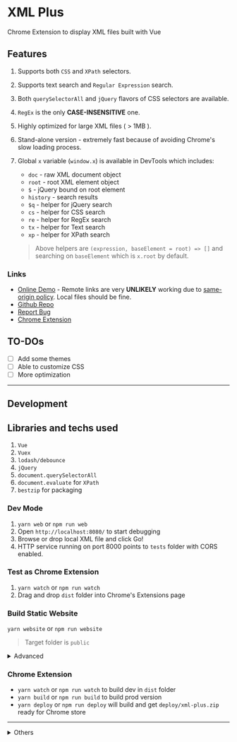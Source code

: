 # XML Plus

Chrome Extension to display XML files built with Vue

## Features

1. Supports both `CSS` and `XPath` selectors.
2. Supports text search and `Regular Expression` search.
3. Both `querySelectorAll` and `jQuery` flavors of CSS selectors are available.
4. `RegEx` is the only **CASE-INSENSITIVE** one.
5. Highly optimized for large XML files ( > 1MB ).
6. Stand-alone version - extremely fast because of avoiding Chrome's slow loading process.
7. Global `x` variable (`window.x`) is available in DevTools which includes:
    * `doc` - raw XML document object
    * `root` - root XML element object
    * `$` - jQuery bound on root element
    * `history` - search results
    * `$q` - helper for jQuery search
    * `cs` - helper for CSS search
    * `re` - helper for RegEx search
    * `tx` - helper for Text search
    * `xp` - helper for XPath search

    > Above helpers are `(expression, baseElement = root) => []` and searching on `baseElement` which is `x.root` by default.

### Links

* [Online Demo](https://sad-fermi-5b5e4f.netlify.com/) - Remote links are very **UNLIKELY** working due to [same-origin policy](https://developer.mozilla.org/docs/Web/Security/Same-origin_policy). Local files should be fine.
* [Github Repo](https://github.com/eGust/xml-plus)
* [Report Bug](https://github.com/eGust/xml-plus/issues)
* [Chrome Extension](https://chrome.google.com/webstore/detail/xml-plus/jmhicemblbmkcbonbhkjmflehkmkiidj)

## TO-DOs

* [ ] Add some themes
* [ ] Able to customize CSS
* [ ] More optimization

---

## Development

## Libraries and techs used

1. `Vue`
2. `Vuex`
3. `lodash/debounce`
4. `jQuery`
5. `document.querySelectorAll`
6. `document.evaluate` for `XPath`
7. `bestzip` for packaging

### Dev Mode

1. `yarn web` or `npm run web`
2. Open `http://localhost:8080/` to start debugging
3. Browse or drop local XML file and click Go!
4. HTTP service running on port 8000 points to `tests` folder with CORS enabled.

### Test as Chrome Extension

1. `yarn watch` or `npm run watch`
2. Drag and drop `dist` folder into Chrome's Extensions page

### Build Static Website

`yarn website` or `npm run website`

> Target folder is `public`

<details><summary>Advanced</summary>

#### Proxy

 You can also pass `PROXY` env variable to enable proxy. For example,

```bash
PROXY="https://my.proxy/get?url=" yarn website
```

When fetching `https://foo.bar/baz.xml`, it will get `https://my.proxy/get?url=https%3A%2F%2Ffoo.bar%2Fbaz.xml` instead. You can implement your own proxy with [CORS](https://developer.mozilla.org/docs/Web/HTTP/CORS).

There is an example for [webtask](https://webtask.io):

```js
const zlib = require('zlib');
const fetch = require('node-fetch'); // 3rd-party

module.exports = async (context, req, res) => {
  const { url } = context.query;
  if (!url) {
    res.writeHead(400, { 'Content-Type': 'text/plain'});
    res.end('Required query string `url`');
    return;
  }

  try {
    const response = await fetch(url);
    const { headers } = response;
    Array.from(headers.keys()).forEach((key) => {
      if (key === 'content-type') {
        res.setHeader('Content-Type', headers.get(key));
      }
    });

    res.writeHead(response.status, {
      'Access-Control-Allow-Origin': '*', // IMPORTANT: enables CORS. You can restrict it to your own domain names.
      'Content-Encoding': 'deflate',
      'Cache-Control': 'max-age=3600',
    });

    zlib.deflate(await response.buffer(), (err, buff) => {
      if (err) throw err;
      res.end(buff);
    });
  } catch (err) {
    res.writeHead(500, { 'Content-Type': 'text/plain' });
    res.end(err.message);
  }
};
```

</details>

### Chrome Extension

* `yarn watch` or `npm run watch` to build dev in `dist` folder
* `yarn build` or `npm run build` to build prod version
* `yarn deploy` or `npm run deploy` will build and get `deploy/xml-plus.zip` ready for Chrome store

---

<details><summary>Others</summary>

## Benchmarks

### Candidates

1. Chrome - the browser itself
2. `** * *** ****` - Another Extension available on Chrome Store and open-sourced on Github. Will use `X` to represent it.
3. XML Plus

### Method

1. Serve XML files on localhost
2. Open Chrome Developer Tools
3. Turn-on/off Extension to test
4. Kill the tab in Chrome Task Manager to avoid memory operation
5. Empty Cache and Hard Reload XML file via local network
6. Repeat step 4 to 5 and skip the first read.

> Since Extension `X` needs more time to render the page, I put some extra code to calculate real time. The code is something like:

    ```js
    document.addEventListener('readystatechange', function() {
      console.time('ready');
      // ... main code
    });

    // Inside another function
    function xxx() {
      sendMessage(..., function () {
        // ...
        sendMessage(..., function () {
          // ... it will generate DOM here
          setTimeout(() => {
            console.timeEnd('ready');
          }, 0);
        });
      });
    }
    ```

### Results

1. Round 1: 2MiB XML file (Total 41248 nodes; Max Depth: 5)
    * Chrome: 14.55s, 14.34s, 15.19s
    * X: 3.54s + 1141ms, 3.46s + 738ms, 2.94s + 898ms
    * XML Plus: 4.12s, 3.89s. 4.18s

2. Round 2: 5.2MiB XML file (Total 113126 nodes; Max Depth: 4)
    * Chrome: 34.10s, 34.82s, 33.9s (7.7s~8.0s `DOMContentLoaded`)
    * X: 8.50s + 3968ms, 8.74s + 3976ms, 8.44s + 3965ms (7.7s~8.0s `DOMContentLoaded`)
    * XML Plus: 7.32s, 7.30s, 7.50s (4.8s~5.0s `DOMContentLoaded`)

3. Round 3: 14.4MiB XML file (Total 307067 nodes; Max Depth: 4)
    * Chrome: 3.2min (~42s `DOMContentLoaded`)
    * X: 43.72s + 17449ms (~42s `DOMContentLoaded`)
    * XML Plus: 22.32s, 24.01s, 22.04s (13.6s~15.8s `DOMContentLoaded`)

* Some Conclusions:
    1. `DOMContentLoaded` is not avoidable.
    2. `text/xml` and `application/xml` take much longer time than `text/plain` which I used. If you know a better way to make Chrome avoid rendering while processing responses, please let me know!
    3. Chrome will take 1.1min+ If you don't End Process in Task Manager. It will take much longer if the tab used too much memory.
    4. In Round 2 you can see the styles of X will be applied after `ready`, while in Round 3 it took 7s+ to apply styles.

### Environment

```text
Windows 10 1803 x64
Intel i7-6700K
32G RAM
Chrome v71.0.3578.98 x64
```

</details>
